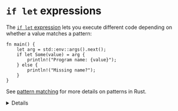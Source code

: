 # `if let` expressions

The [`if let`
expression](https://doc.rust-lang.org/reference/expressions/if-expr.html#if-let-expressions)
lets you execute different code depending on whether a value matches a pattern:

```rust,editable
fn main() {
    let arg = std::env::args().next();
    if let Some(value) = arg {
        println!("Program name: {value}");
    } else {
        println!("Missing name?");
    }
}
```

See [pattern matching](../pattern-matching.md) for more details on patterns in
Rust.

<details>

* `if let` can be more concise than `match`, e.g., when only one case is interesting. In contrast, `match` requires all branches to be covered.
* A common usage is handling `Some` values when working with `Option`.
* Unlike `match`, `if let` does not support guard clauses for pattern matching.
* Since 1.65, a similar [let-else](https://doc.rust-lang.org/rust-by-example/flow_control/let_else.html) construct allows to do a destructuring assignment, or if it fails, have a non-returning block branch (panic/return/break/continue):

   ```rust,editable
   fn main() {
       println!("{:?}", second_word_to_upper("foo bar"));
   }
    
   fn second_word_to_upper(s: &str) -> Option<String> {
       let mut it = s.split(' ');
       let (Some(_), Some(item)) = (it.next(), it.next()) else {
           return None;
       };
       Some(item.to_uppercase())
   }

</details>
